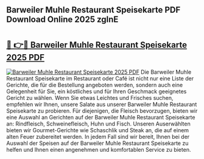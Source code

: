 ## Barweiler Muhle Restaurant Speisekarte PDF Download Online 2025 zglnE

# <h2><a href="http://gc9z1o.nevu.top/?p=Barweiler+Muhle+Restaurant+Speisekarte">🔗 👉🔴 Barweiler Muhle Restaurant Speisekarte 2025 PDF</a></h2>

[![Barweiler Muhle Restaurant Speisekarte 2025 PDF](https://i.imgur.com/dBaPXMq.png)](http://gc9z1o.nevu.top/?p=Barweiler+Muhle+Restaurant+Speisekarte)
Die Barweiler Muhle Restaurant Speisekarte im Restaurant oder Café ist nicht nur eine Liste der Gerichte, die für die Bestellung angeboten werden, sondern auch eine Gelegenheit für Sie, ein köstliches und für Ihren Geschmack geeignetes Gericht zu wählen. Wenn Sie etwas Leichtes und Frisches suchen, empfehlen wir Ihnen, unsere Salate aus unserer Barweiler Muhle Restaurant Speisekarte zu probieren. Für diejenigen, die Fleisch bevorzugen, bieten wir eine Auswahl an Gerichten auf der Barweiler Muhle Restaurant Speisekarte an: Rindfleisch, Schweinefleisch, Huhn und Fisch. Unseren Auserwählten bieten wir Gourmet-Gerichte wie Schaschlik und Steak an, die auf einem alten Feuer zubereitet werden. In jedem Fall sind wir bereit, Ihnen bei der Auswahl der Speisen auf der Barweiler Muhle Restaurant Speisekarte zu helfen und Ihnen einen angenehmen und komfortablen Service zu bieten.
